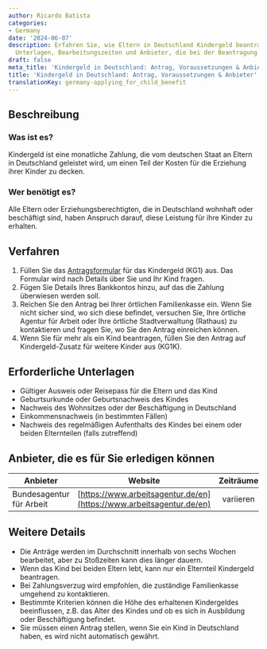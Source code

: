 ```yaml
---
author: Ricardo Batista
categories:
- Germany
date: '2024-06-07'
description: Erfahren Sie, wie Eltern in Deutschland Kindergeld beantragen, benötigte
  Unterlagen, Bearbeitungszeiten und Anbieter, die bei der Beantragung helfen können.
draft: false
meta_title: 'Kindergeld in Deutschland: Antrag, Voraussetzungen & Anbieter'
title: 'Kindergeld in Deutschland: Antrag, Voraussetzungen & Anbieter'
translationKey: germany-applying_for_child_benefit
---
```



## Beschreibung
### Was ist es?
Kindergeld ist eine monatliche Zahlung, die vom deutschen Staat an Eltern in Deutschland geleistet wird, um einen Teil der Kosten für die Erziehung ihrer Kinder zu decken.

### Wer benötigt es?
Alle Eltern oder Erziehungsberechtigten, die in Deutschland wohnhaft oder beschäftigt sind, haben Anspruch darauf, diese Leistung für ihre Kinder zu erhalten.

## Verfahren
1. Füllen Sie das [Antragsformular](https://www.arbeitsagentur.de/en/child-allowance) für das Kindergeld (KG1) aus. Das Formular wird nach Details über Sie und Ihr Kind fragen.
2. Fügen Sie Details Ihres Bankkontos hinzu, auf das die Zahlung überwiesen werden soll.
3. Reichen Sie den Antrag bei Ihrer örtlichen Familienkasse ein. Wenn Sie nicht sicher sind, wo sich diese befindet, versuchen Sie, Ihre örtliche Agentur für Arbeit oder Ihre örtliche Stadtverwaltung (Rathaus) zu kontaktieren und fragen Sie, wo Sie den Antrag einreichen können.
4. Wenn Sie für mehr als ein Kind beantragen, füllen Sie den Antrag auf Kindergeld-Zusatz für weitere Kinder aus (KG1K).

## Erforderliche Unterlagen
- Gültiger Ausweis oder Reisepass für die Eltern und das Kind
- Geburtsurkunde oder Geburtsnachweis des Kindes
- Nachweis des Wohnsitzes oder der Beschäftigung in Deutschland
- Einkommensnachweis (in bestimmten Fällen)
- Nachweis des regelmäßigen Aufenthalts des Kindes bei einem oder beiden Elternteilen (falls zutreffend)

## Anbieter, die es für Sie erledigen können

| Anbieter        |     Website     |     Zeiträume    |       Kosten      |
| --------------- | --------------- |  :-------------:  | :-------------:  |
| Bundesagentur für Arbeit |  [https://www.arbeitsagentur.de/en](https://www.arbeitsagentur.de/en)  |     variieren     |        -       |

## Weitere Details
- Die Anträge werden im Durchschnitt innerhalb von sechs Wochen bearbeitet, aber zu Stoßzeiten kann dies länger dauern.
- Wenn das Kind bei beiden Eltern lebt, kann nur ein Elternteil Kindergeld beantragen.
- Bei Zahlungsverzug wird empfohlen, die zuständige Familienkasse umgehend zu kontaktieren.
- Bestimmte Kriterien können die Höhe des erhaltenen Kindergeldes beeinflussen, z.B. das Alter des Kindes und ob es sich in Ausbildung oder Beschäftigung befindet.
- Sie müssen einen Antrag stellen, wenn Sie ein Kind in Deutschland haben, es wird nicht automatisch gewährt.